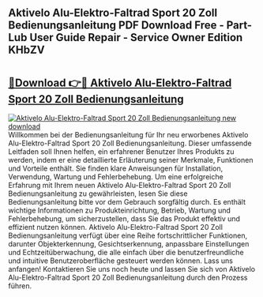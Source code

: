 ## Aktivelo Alu-Elektro-Faltrad Sport 20 Zoll Bedienungsanleitung PDF Download Free - Part-Lub User Guide Repair - Service Owner Edition KHbZV

# <h2><a href="http://df46iy.blite.top/?on=Aktivelo+Alu-Elektro-Faltrad+Sport+20+Zoll+Bedienungsanleitung">🔗Download 👉🔴 Aktivelo Alu-Elektro-Faltrad Sport 20 Zoll Bedienungsanleitung</a></h2>

[![Aktivelo Alu-Elektro-Faltrad Sport 20 Zoll Bedienungsanleitung new download](https://i.imgur.com/lujVjoI.png)](http://df46iy.blite.top/?on=Aktivelo+Alu-Elektro-Faltrad+Sport+20+Zoll+Bedienungsanleitung)
Willkommen bei der Bedienungsanleitung für Ihr neu erworbenes Aktivelo Alu-Elektro-Faltrad Sport 20 Zoll Bedienungsanleitung. Dieser umfassende Leitfaden soll Ihnen helfen, ein erfahrener Benutzer Ihres Produkts zu werden, indem er eine detaillierte Erläuterung seiner Merkmale, Funktionen und Vorteile enthält. Sie finden klare Anweisungen für Installation, Verwendung, Wartung und Fehlerbehebung. Um eine erfolgreiche Erfahrung mit Ihrem neuen Aktivelo Alu-Elektro-Faltrad Sport 20 Zoll Bedienungsanleitung zu gewährleisten, lesen Sie diese Bedienungsanleitung bitte vor dem Gebrauch sorgfältig durch. Es enthält wichtige Informationen zu Produkteinrichtung, Betrieb, Wartung und Fehlerbehebung, um sicherzustellen, dass Sie das Produkt effektiv und effizient nutzen können. Aktivelo Alu-Elektro-Faltrad Sport 20 Zoll Bedienungsanleitung verfügt über eine Reihe fortschrittlicher Funktionen, darunter Objekterkennung, Gesichtserkennung, anpassbare Einstellungen und Echtzeitüberwachung, die alle einfach über die benutzerfreundliche und intuitive Benutzeroberfläche gesteuert werden können. Lass uns anfangen! Kontaktieren Sie uns noch heute und lassen Sie sich von Aktivelo Alu-Elektro-Faltrad Sport 20 Zoll Bedienungsanleitung durch den Prozess führen.
